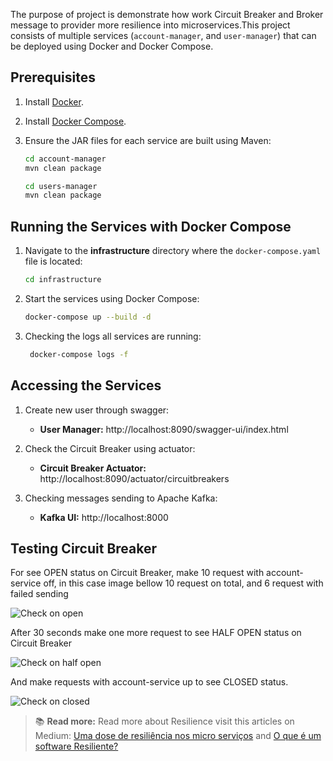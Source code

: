 The purpose of project is demonstrate how work Circuit Breaker and Broker message to provider more resilience into microservices.This project consists of multiple services (`account-manager`, and `user-manager`) that can be deployed using Docker and Docker Compose.

## Prerequisites

1. Install [Docker](https://docs.docker.com/get-docker/).
2. Install [Docker Compose](https://docs.docker.com/compose/install/).
3. Ensure the JAR files for each service are built using Maven:
   ```bash
   cd account-manager
   mvn clean package
   ``` 
   
   ```bash
   cd users-manager
   mvn clean package
   ```
## Running the Services with Docker Compose

1. Navigate to the **infrastructure** directory where the `docker-compose.yaml` file is located:
    ```bash
    cd infrastructure
    ```
2. Start the services using Docker Compose:
    ```bash
    docker-compose up --build -d
    ```
3. Checking the logs all services are running:
   ```bash
    docker-compose logs -f
    ```
## Accessing the Services


1. Create new user through swagger:

    - **User Manager:** http://localhost:8090/swagger-ui/index.html

2. Check the Circuit Breaker using actuator:

    - **Circuit Breaker Actuator:** http://localhost:8090/actuator/circuitbreakers

3. Checking messages sending to Apache Kafka:

    - **Kafka UI:** http://localhost:8000

## Testing Circuit Breaker

For see OPEN status on Circuit Breaker, make 10 request with account-service off, in this case image bellow 10 request on total, and 6 request with failed sending

![Check on open](docs/img/circuit-breaker-open.png)

After 30 seconds make one more request to see HALF OPEN status on Circuit Breaker

![Check on half open](docs/img/circuit-breaker-half-open.png)

And make requests with account-service up to see CLOSED status.

![Check on closed](docs/img/circuit-breaker-closed.png)


> 📚 **Read more:** Read more about Resilience visit this articles on Medium: [Uma dose de resiliência nos micro serviços](https://medium.com/@eduardo.borsato.oli/uma-dose-de-resili%C3%AAncia-nos-micro-servi%C3%A7os-77105758d4bb) and [O que é um software Resiliente? ](https://medium.com/@eduardo.borsato.oli/o-que-%C3%A9-um-software-resiliente-283b35f97bc8)
